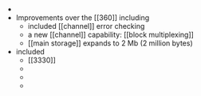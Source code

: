 -
- Improvements over the [[360]] including
	- included [[channel]] error checking
	- a new [[channel]] capability: [[block multiplexing]]
	- [[main storage]] expands to 2 Mb (2 million bytes)
- included
	- [[3330]]
	-
	-
	-